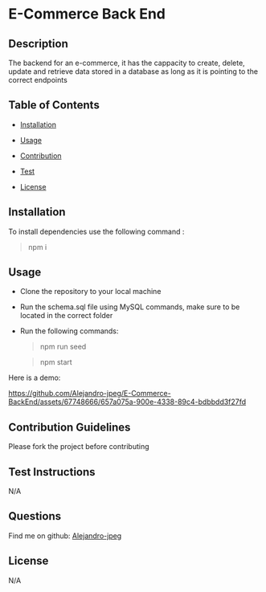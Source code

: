# E-Commerce Back End

## Description

The backend for an e-commerce, it has the cappacity to create, delete, update and retrieve data stored in a database as long as it is pointing to the correct endpoints
## Table of Contents

- [Installation](#installation)

- [Usage](#usage)

- [Contribution](#contribution-guidelines)

- [Test](#test-instructions)

- [License](#license)

## Installation

To install dependencies use the following command : 
>npm i

## Usage

* Clone the repository to your local machine
* Run the schema.sql file using MySQL commands, make sure to be located in the correct folder
* Run the following commands:
    >npm run seed

    >npm start

Here is a demo:



https://github.com/Alejandro-jpeg/E-Commerce-BackEnd/assets/67748666/657a075a-900e-4338-89c4-bdbbdd3f27fd



## Contribution Guidelines

Please fork the project before contributing

## Test Instructions

N/A

## Questions

Find me on github: [Alejandro-jpeg](https://github.com/Alejandro-jpeg)

## License

N/A
